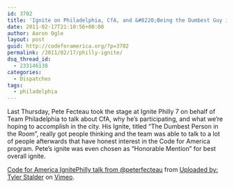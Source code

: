 ```yaml
---
id: 3702
title: 'Ignite on Philadelphia, CfA, and &#8220;Being the Dumbest Guy in the Room&#8221;'
date: 2011-02-17T21:10:56+00:00
author: Aaron Ogle
layout: post
guid: http://codeforamerica.org/?p=3702
permalink: /2011/02/17/philly-ignite/
dsq_thread_id:
  - 233146138
categories:
  - Dispatches
tags:
  - philadelphia
---
```

Last Thursday, Pete Fecteau took the stage at Ignite Philly 7 on behalf of Team Philadelphia to talk about CfA, why he&#8217;s participating, and what we&#8217;re hoping to accomplish in the city. His Ignite, titled &#8220;The Dumbest Person in the Room&#8221;, really got people thinking and the team was able to talk to a lot of people afterwards that have honest interest in the Code for America program. Pete&#8217;s ignite was even chosen as &#8220;Honorable Mention&#8221; for best overall ignite.

[Code for America IgnitePhilly talk from @peterfecteau](http://vimeo.com/19817298) from [Uploaded by: Tyler Stalder](http://vimeo.com/user5998625) on [Vimeo](http://vimeo.com).